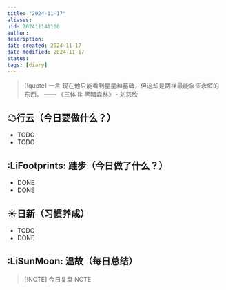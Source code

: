 ```yaml
---
title: "2024-11-17"
aliases: 
uid: 202411141100
author: 
description: 
date-created: 2024-11-17
date-modified: 2024-11-17
status: 
tags: [diary]
---
```


> [!quote] 一言
 现在他只能看到星星和墓碑，但这却是两样最能象征永恒的东西。 —— 《三体 II: 黑暗森林》 · 刘慈欣

## ☁行云（今日要做什么？）

- TODO
- TODO

## :LiFootprints: 跬步（今日做了什么？）

- DONE
- DONE

## ☀日新（习惯养成）

- TODO
- DONE

## :LiSunMoon: 温故（每日总结）

> [!NOTE] 今日复盘
> NOTE
